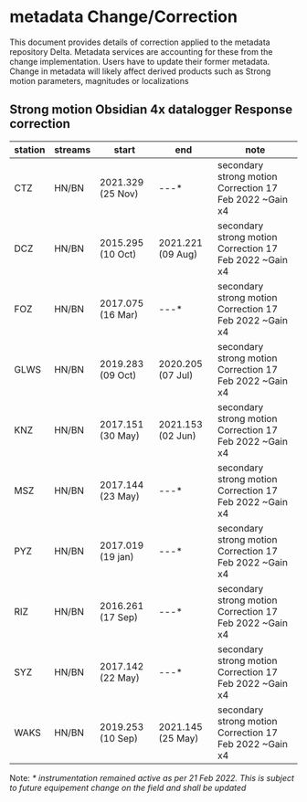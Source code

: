 # metadata Change/Correction

This document provides details of correction applied to the metadata repository Delta.
Metadata services are accounting for these from the change implementation.
Users have to update their former metadata.
Change in metadata will likely affect derived products such as Strong motion parameters, magnitudes or localizations


## Strong motion Obsidian 4x datalogger Response correction 
station | streams | start | end | note
--|--|--|--|--
CTZ | HN/BN | 2021.329 (25 Nov) | ---* | secondary strong motion Correction 17 Feb 2022 ~Gain x4
DCZ | HN/BN | 2015.295 (10 Oct) | 2021.221 (09 Aug)| secondary strong motion Correction 17 Feb 2022 ~Gain x4 
FOZ | HN/BN | 2017.075 (16 Mar) | ---* | secondary strong motion Correction 17 Feb 2022 ~Gain x4 
GLWS | HN/BN | 2019.283 (09 Oct) | 2020.205 (07 Jul) | secondary strong motion Correction 17 Feb 2022 ~Gain x4 
KNZ | HN/BN | 2017.151 (30 May) | 2021.153 (02 Jun) | secondary strong motion Correction 17 Feb 2022 ~Gain x4
MSZ | HN/BN | 2017.144 (23 May) | ---* | secondary strong motion Correction 17 Feb 2022 ~Gain x4
PYZ | HN/BN | 2017.019 (19 jan) | ---* | secondary strong motion Correction 17 Feb 2022 ~Gain x4 
RIZ | HN/BN | 2016.261 (17 Sep) | ---* | secondary strong motion Correction 17 Feb 2022 ~Gain x4
SYZ | HN/BN | 2017.142 (22 May) | ---* | secondary strong motion Correction 17 Feb 2022 ~Gain x4
WAKS | HN/BN | 2019.253 (10 Sep) | 2021.145 (25 May) | secondary strong motion Correction 17 Feb 2022 ~Gain x4 

Note: _* instrumentation remained active as per 21 Feb 2022. This is subject to future equipement change on the field and shall be updated_ 

